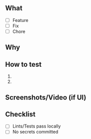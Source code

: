 ## What
- [ ] Feature
- [ ] Fix
- [ ] Chore

## Why

## How to test
1.
2.

## Screenshots/Video (if UI)

## Checklist
- [ ] Lints/Tests pass locally
- [ ] No secrets committed
